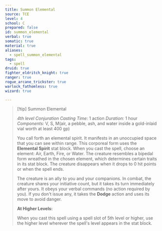 ```yaml
---
title: Summon Elemental
source: TCE
level: 4
school: C
prepared: false
id: summon_elemental
verbal: true
somatic: true
material: true
aliases:
  - spell_summon_elemental
tags:
  - spell
druid: true
fighter_eldritch_knight: true
ranger: true
rogue_arcane_trickster: true
warlock_fathomless: true
wizard: true

---
```

>[!tip] Summon Elemental
>
> *4th level Conjuration*
> *Casting Time:* 1 action
> *Duration:* 1 hour
> *Components:* V, S, M(air, a pebble, ash, and water inside a gold-inlaid vial worth at least 400 gp)
>
>You call forth an elemental spirit. It manifests in an unoccupied space that you can see within range. This corporeal form uses the **Elemental Spirit** stat block. When you cast the spell, choose an element: Air, Earth, Fire, or Water. The creature resembles a bipedal form wreathed in the chosen element, which determines certain traits in its stat block. The creature disappears when it drops to 0 hit points or when the spell ends.
>
>The creature is an ally to you and your companions. In combat, the creature shares your initiative count, but it takes its turn immediately after yours. It obeys your verbal commands (no action required by you). If you don't issue any, it takes the **Dodge** action and uses its move to avoid danger.
>
>**At Higher Levels:**
>
>When you cast this spell using a spell slot of 5th level or higher, use the higher level wherever the spell's level appears in the stat block.
>

